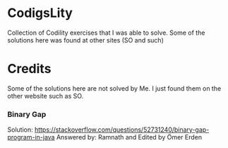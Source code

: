# CodigsLity
Collection of Codility exercises that I was able to solve. Some of the solutions here was found at other sites (SO and such)


# Credits
Some of the solutions here are not solved by Me. I just found them on the other website such as SO.
### Binary Gap
Solution: https://stackoverflow.com/questions/52731240/binary-gap-program-in-java
Answered by: Ramnath and Edited by Ömer Erden
